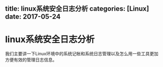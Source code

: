 title: linux系统安全日志分析
categories: [Linux]
date: 2017-05-24
---
# linux系统安全日志分析
我们主要讲一下Linux环境中的系统记帐和系统日志管理以及怎么用一些工具更加方便有效的管理日志信息。
